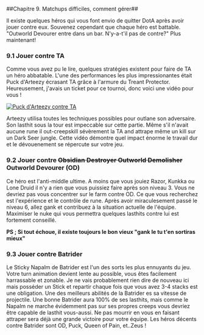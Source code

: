 ##Chapitre 9. Matchups difficiles, comment gérer##

Il existe quelques héros qui vous font envio de quitter DotA après avoir jouer contre eux.
Souvenez cependant que chaque héro est battable. "Outworld Devourer entre dans un bar. N'y-a-t'il pas de contre?" Plus maintenant!

### 9.1 Jouer contre TA ###

Comme vous avez pu le lire, quelques stratégies existent pour faire de TA un héro abbatable.
L'une des performances les plus impressionantes était Puck d'Arteezy écrasant TA grâce à l'armure du Treant Protector.
Heureusement, j'avais un ticket pour ce tournoi, donc voici une vidéo pour vous !


[![Puck d'Arteezy contre TA](http://img.youtube.com/vi/x1tZZGvdm-c)](http://www.youutbe.com/watch?v=x1tZZGvdm-c)

Arteezy utilisa toutes les techniques possibles pour outlane son adversaire. Son lasthit sous la tour est impeccable sur cette partie.
Même s'il n'avait aucune rune il out-creepskill sévèrement la TA and attrape même un kill sur un Dark Seer jungle. Cette vidéo démontre
quel impact énorme le travail dur et le dévouenement se répercute sur votre jeu.

### 9.2 Jouer contre ~~Obsidian Destroyer Outworld Demolisher~~ Outworld Devourer (OD) ###

Ce héro est l'anti-middle ultime. A moins que vous jouiez Razor, Kunkka ou Lone Druid il n'y a rien que vous puissiez faire après son 
niveau 3.
Vous ne devriez pas vous concentrer sur le farm contre OD. Ce que vous recherchez est l'expérience et le contrôle de rune.
Après avoir miraculesement passé le niveau 6, allez gank et contribuez à la situation actuelle de l'équipe. Maximiser le nuke qui vous 
permettra quelques lasthits contre lui est fortement conseillé.

__PS ; Si tout échoue, il existe toujours le bon vieux "gank le tu t'en sortiras mieux"__

### 9.3 Jouer contre Batrider ###

Le Sticky Napalm de Batrider est l'un des sorts les plus ennuyants du jeu. 
Votre turn animation devient lente au possible, vous êtes facilement harrassable et zonable.
Je ne vais probablement rien dire de nouveau ici mais posséder un Stick et repartir chaque fois que vous avez 3-4 stacks est une obligation.
Une des meilleurs abilités de la Batrider es sa vitesse de projectile. Une bonne Batrider aura 100% de ses lasthits, mais comme le Napalm 
ne  marche évidemment pas sur ses propres creeps vous devriez être capable de lasthit vous-aussi.
Ne pas mourrir en vous en faisant attraper sera déjà une grande victoire pour votre équipe.
Les héros décents contre Batrider sont OD, Puck, Queen of Pain, et..Zeus ! 
